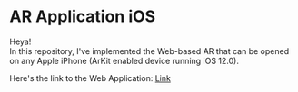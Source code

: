 # AR Application iOS

Heya! <br>
In this repository, I've implemented the Web-based AR that can be opened on any Apple iPhone (ArKit enabled device running iOS 12.0). <br>

Here's the link to the Web Application: [Link](https://61fb6aa93442ed1538f8e192--dazzling-mirzakhani-4d1fa0.netlify.app/)
